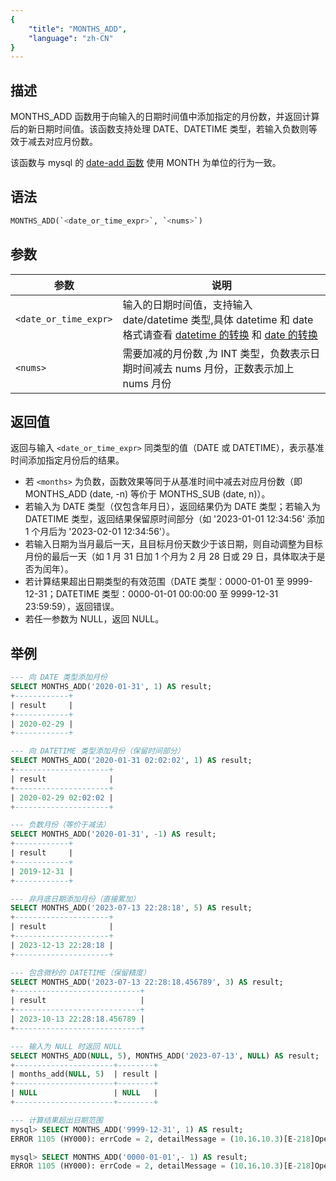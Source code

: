 ```yaml
---
{
    "title": "MONTHS_ADD",
    "language": "zh-CN"
}
---
```


## 描述

MONTHS_ADD 函数用于向输入的日期时间值中添加指定的月份数，并返回计算后的新日期时间值。该函数支持处理 DATE、DATETIME 类型，若输入负数则等效于减去对应月份数。

该函数与 mysql 的 [date-add 函数](https://dev.mysql.com/doc/refman/8.4/en/date-and-time-functions.html#function_date_add) 使用 MONTH 为单位的行为一致。

## 语法

````sql
MONTHS_ADD(`<date_or_time_expr>`, `<nums>`)
````

## 参数

| 参数                | 说明            |
|-------------------|---------------|
| ``<date_or_time_expr>`` | 输入的日期时间值，支持输入 date/datetime 类型,具体 datetime 和 date 格式请查看 [datetime 的转换](../../../../../current/sql-manual/basic-element/sql-data-types/conversion/datetime-conversion) 和 [date 的转换](../../../../../current/sql-manual/basic-element/sql-data-types/conversion/date-conversion)  |
| ``<nums>``          | 需要加减的月份数 ,为 INT 类型，负数表示日期时间减去 nums 月份，正数表示加上 nums 月份   |

## 返回值
返回与输入 `<date_or_time_expr>` 同类型的值（DATE 或 DATETIME），表示基准时间添加指定月份后的结果。

- 若 `<months>` 为负数，函数效果等同于从基准时间中减去对应月份数（即 MONTHS_ADD (date, -n) 等价于 MONTHS_SUB (date, n)）。
- 若输入为 DATE 类型（仅包含年月日），返回结果仍为 DATE 类型；若输入为 DATETIME 类型，返回结果保留原时间部分（如 '2023-01-01 12:34:56' 添加 1 个月后为 '2023-02-01 12:34:56'）。
- 若输入日期为当月最后一天，且目标月份天数少于该日期，则自动调整为目标月份的最后一天（如 1 月 31 日加 1 个月为 2 月 28 日或 29 日，具体取决于是否为闰年）。
- 若计算结果超出日期类型的有效范围（DATE 类型：0000-01-01 至 9999-12-31；DATETIME 类型：0000-01-01 00:00:00 至 9999-12-31 23:59:59），返回错误。
- 若任一参数为 NULL，返回 NULL。


## 举例

``` sql
--- 向 DATE 类型添加月份
SELECT MONTHS_ADD('2020-01-31', 1) AS result;
+------------+
| result     |
+------------+
| 2020-02-29 |
+------------+

--- 向 DATETIME 类型添加月份（保留时间部分）
SELECT MONTHS_ADD('2020-01-31 02:02:02', 1) AS result;
+---------------------+
| result              |
+---------------------+
| 2020-02-29 02:02:02 |
+---------------------+

--- 负数月份（等价于减法）
SELECT MONTHS_ADD('2020-01-31', -1) AS result;
+------------+
| result     |
+------------+
| 2019-12-31 |
+------------+

--- 非月底日期添加月份（直接累加）
SELECT MONTHS_ADD('2023-07-13 22:28:18', 5) AS result;
+---------------------+
| result              |
+---------------------+
| 2023-12-13 22:28:18 |
+---------------------+

--- 包含微秒的 DATETIME（保留精度）
SELECT MONTHS_ADD('2023-07-13 22:28:18.456789', 3) AS result;
+----------------------------+
| result                     |
+----------------------------+
| 2023-10-13 22:28:18.456789 |
+----------------------------+

--- 输入为 NULL 时返回 NULL
SELECT MONTHS_ADD(NULL, 5), MONTHS_ADD('2023-07-13', NULL) AS result;
+----------------------+--------+
| months_add(NULL, 5)  | result |
+----------------------+--------+
| NULL                 | NULL   |
+----------------------+--------+

--- 计算结果超出日期范围
mysql> SELECT MONTHS_ADD('9999-12-31', 1) AS result;
ERROR 1105 (HY000): errCode = 2, detailMessage = (10.16.10.3)[E-218]Operation months_add of 9999-12-31, 1 out of range

mysql> SELECT MONTHS_ADD('0000-01-01',- 1) AS result;
ERROR 1105 (HY000): errCode = 2, detailMessage = (10.16.10.3)[E-218]Operation months_add of 0000-01-01, -1 out of range
```